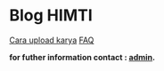 # Blog HIMTI

[Cara upload karya](https://github.com/GajAhmadaaa/blog/blob/main/cara.md)
[FAQ](https://github.com/GajAhmadaaa/blog/blob/main/FAQ.md)

**for futher information contact : [admin](https://wa.me/6289638065793?text=mau+nanya+tentang+blog+dong).**
